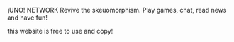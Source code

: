 ¡UNO! NETWORK
Revive the skeuomorphism.
Play games, chat, read news and have fun!

this website is free to use and copy!
